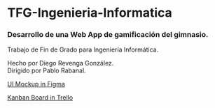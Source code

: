 # TFG-Ingenieria-Informatica
### Desarrollo de una Web App de gamificación del gimnasio.

Trabajo de Fin de Grado para Ingeniería Informática.

Hecho por Diego Revenga González.  
Dirigido por Pablo Rabanal. 

[UI Mockup in Figma](https://www.figma.com/design/37JJbylnXt2Ej4NbbYnA6J/Gym-Badges?node-id=0-1&t=oWd2NXQHM7whHKkQ-1)

[Kanban Board in Trello](https://trello.com/b/QNOSV6FJ/gymbadges)
